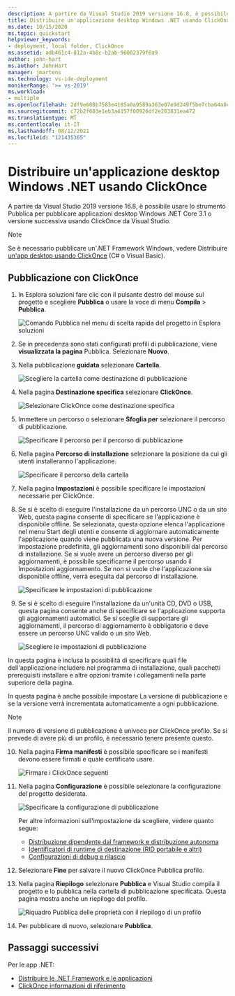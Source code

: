 ```yaml
---
description: A partire da Visual Studio 2019 versione 16.8, è possibile usare lo strumento Pubblica per pubblicare applicazioni desktop Windows .NET Core 3.1 o versione successiva usando ClickOnce da Visual Studio.
title: Distribuire un'applicazione desktop Windows .NET usando ClickOnce
ms.date: 10/15/2020
ms.topic: quickstart
helpviewer_keywords:
- deployment, local folder, ClickOnce
ms.assetid: adb461c4-812a-4b8c-b2ab-96002379f6a9
author: john-hart
ms.author: JohnHart
manager: jmartens
ms.technology: vs-ide-deployment
monikerRange: '>= vs-2019'
ms.workload:
- multiple
ms.openlocfilehash: 2df9e608b7583e4185a0a9589a363e07e9d249f5be7cba64a8e9db3789f3019d
ms.sourcegitcommit: c72b2f603e1eb3a4157f00926df2e263831ea472
ms.translationtype: MT
ms.contentlocale: it-IT
ms.lasthandoff: 08/12/2021
ms.locfileid: "121435365"
---
```

# <a name="deploy-a-net-windows-desktop-application-using-clickonce"></a>Distribuire un'applicazione desktop Windows .NET usando ClickOnce

A partire da Visual Studio 2019 versione 16.8,  è possibile usare lo strumento Pubblica per pubblicare applicazioni desktop Windows .NET Core 3.1 o versione successiva usando ClickOnce da Visual Studio.

> [!NOTE]
> Se è necessario pubblicare un'.NET Framework Windows, vedere Distribuire [un'app desktop usando ClickOnce](how-to-publish-a-clickonce-application-using-the-publish-wizard.md) (C# o Visual Basic).

## <a name="publishing-with-clickonce"></a>Pubblicazione con ClickOnce

1. In Esplora soluzioni fare clic con il pulsante destro del mouse sul progetto e scegliere **Pubblica** o usare la voce di menu **Compila** > **Pubblica**.

    ![Comando Pubblica nel menu di scelta rapida del progetto in Esplora soluzioni](../deployment/media/quickstart-clickonce-solution-explorer.png "Scegliere Pubblica")

1. Se in precedenza sono stati configurati profili di pubblicazione, viene **visualizzata la pagina** Pubblica. Selezionare **Nuovo**.

1. Nella pubblicazione **guidata** selezionare **Cartella**.

    ![Scegliere la cartella come destinazione di pubblicazione](../deployment/media/quickstart-clickonce-publish-folder-category.png "Scegliere la cartella")

1. Nella pagina **Destinazione specifica** selezionare **ClickOnce**.

    ![Selezionare ClickOnce come destinazione specifica](../deployment/media/quickstart-clickonce-publish-folder-target.png "Scegliere ClickOnce")

1. Immettere un percorso o selezionare **Sfoglia per** selezionare il percorso di pubblicazione.

    ![Specificare il percorso per il percorso di pubblicazione](../deployment/media/quickstart-clickonce-publish-location.png "Immettere un percorso")

1. Nella pagina **Percorso di installazione** selezionare la posizione da cui gli utenti installeranno l'applicazione.

    ![Specificare il percorso della cartella](../deployment/media/quickstart-clickonce-install-location.png "Scegliere il percorso di installazione")

1. Nella pagina **Impostazioni** è possibile specificare le impostazioni necessarie per ClickOnce.

1. Se si è scelto di eseguire l'installazione da un percorso UNC o da un sito Web, questa pagina consente di specificare se l'applicazione è disponibile offline. Se selezionata, questa opzione elenca l'applicazione nel menu Start degli utenti e consente di aggiornare automaticamente l'applicazione quando viene pubblicata una nuova versione. Per impostazione predefinita, gli aggiornamenti sono disponibili dal percorso di installazione.  Se si vuole avere un percorso diverso per gli aggiornamenti, è possibile specificarne il percorso usando il Impostazioni aggiornamento. Se non si vuole che l'applicazione sia disponibile offline, verrà eseguita dal percorso di installazione.

    ![Specificare le impostazioni di pubblicazione](../deployment/media/quickstart-clickonce-unc-settings.png "Scegliere le impostazioni di pubblicazione")

1. Se si è scelto di eseguire l'installazione da un'unità CD, DVD o USB, questa pagina consente anche di specificare se l'applicazione supporta gli aggiornamenti automatici. Se si sceglie di supportare gli aggiornamenti, il percorso di aggiornamento è obbligatorio e deve essere un percorso UNC valido o un sito Web.

    ![Scegliere le impostazioni di pubblicazione](../deployment/media/quickstart-clickonce-settings.png "Scegliere le impostazioni di pubblicazione")

In questa pagina è inclusa la possibilità di specificare  quali file dell'applicazione  includere nel programma di installazione, quali pacchetti prerequisiti installare e altre opzioni tramite i collegamenti nella parte superiore della pagina. 

In questa pagina è anche possibile impostare La versione di pubblicazione e se la versione verrà incrementata automaticamente a ogni pubblicazione.

> [!NOTE]
> Il numero di versione di pubblicazione è univoco per ClickOnce profilo. Se si prevede di avere più di un profilo, è necessario tenere presente questo.

10. Nella pagina **Firma manifesti** è possibile specificare se i manifesti devono essere firmati e quale certificato usare.

    ![Firmare i ClickOnce seguenti](../deployment/media/quickstart-clickonce-sign-manifests.png)

1. Nella pagina **Configurazione** è possibile selezionare la configurazione del progetto desiderata.

     ![Specificare la configurazione di pubblicazione](../deployment/media/quickstart-clickonce-configuration.png)

    Per altre informazioni sull'impostazione da scegliere, vedere quanto segue:

    - [Distribuzione dipendente dal framework e distribuzione autonoma](/dotnet/core/deploying/)
    - [Identificatori di runtime di destinazione (RID portabile e altri)](/dotnet/core/rid-catalog)
    - [Configurazioni di debug e rilascio](../ide/understanding-build-configurations.md)

1. Selezionare **Fine** per salvare il nuovo ClickOnce Pubblica profilo.

1. Nella pagina **Riepilogo** selezionare **Pubblica** e Visual Studio compila il progetto e lo pubblica nella cartella di pubblicazione specificata. Questa pagina mostra anche un riepilogo del profilo.

    ![Riquadro Pubblica delle proprietà con il riepilogo di un profilo](../deployment/media/quickstart-clickonce-summary.png)

1. Per pubblicare di nuovo, selezionare **Pubblica**.

## <a name="next-steps"></a>Passaggi successivi

Per le app .NET:

- [Distribuire le .NET Framework e le applicazioni](/dotnet/framework/deployment/)
- [ClickOnce informazioni di riferimento](clickonce-reference.md)
